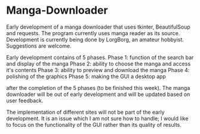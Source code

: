 # Manga-Downloader
Early development of a manga downloader that uses tkinter, BeautifulSoup and  requests. The program currently uses manga reader as its source. Development is currently being done by LorgBorg, an amateur hobbyist. Suggestions are welcome.

Early development contains of 5 phases.
Phase 1: function of the search bar and display of the manga
Phase 2: ability to choose the manga and access it's contents
Phase 3: ability to preview and download the manga
Phase 4: polishing of the graphics
Phase 5: making the GUI a desktop app

after the completion of the 5 phases (to be finished this week). The manga downloader
will be out of early development and will be updated based on user feedback.

The implementation of different sites will not be part of the early development. It is an issue which I am not sure how to handle; I would like to focus on the functionality of the GUI rather than its quality of results.
